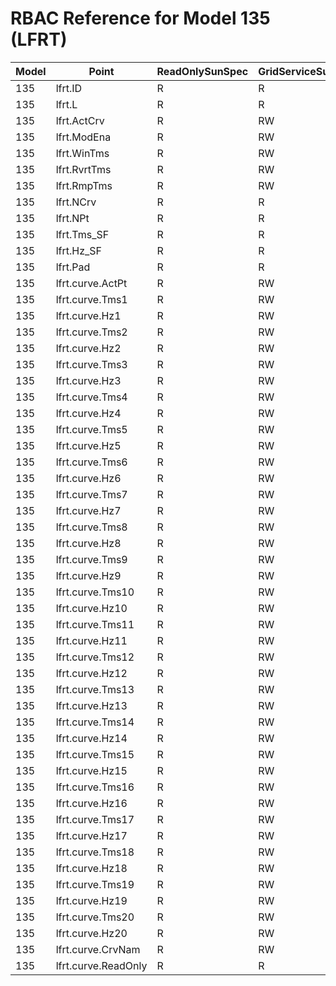 # RBAC Reference for Model 135 (LFRT)

| Model | Point | ReadOnlySunSpec | GridServiceSunSpec | NetworkAdministratorSunSpec | SuperAdministratorSpec | 
|-------|-------|------------------|---------------------|------------------|--------------------|
| 135 | lfrt.ID | R | R | R | R |
| 135 | lfrt.L | R | R | R | R |
| 135 | lfrt.ActCrv | R | RW | R | RW |
| 135 | lfrt.ModEna | R | RW | R | RW |
| 135 | lfrt.WinTms | R | RW | R | RW |
| 135 | lfrt.RvrtTms | R | RW | R | RW |
| 135 | lfrt.RmpTms | R | RW | R | RW |
| 135 | lfrt.NCrv | R | R | R | R |
| 135 | lfrt.NPt | R | R | R | R |
| 135 | lfrt.Tms_SF | R | R | R | R |
| 135 | lfrt.Hz_SF | R | R | R | R |
| 135 | lfrt.Pad | R | R | R | R |
| 135 | lfrt.curve.ActPt | R | RW | R | RW |
| 135 | lfrt.curve.Tms1 | R | RW | R | RW |
| 135 | lfrt.curve.Hz1 | R | RW | R | RW |
| 135 | lfrt.curve.Tms2 | R | RW | R | RW |
| 135 | lfrt.curve.Hz2 | R | RW | R | RW |
| 135 | lfrt.curve.Tms3 | R | RW | R | RW |
| 135 | lfrt.curve.Hz3 | R | RW | R | RW |
| 135 | lfrt.curve.Tms4 | R | RW | R | RW |
| 135 | lfrt.curve.Hz4 | R | RW | R | RW |
| 135 | lfrt.curve.Tms5 | R | RW | R | RW |
| 135 | lfrt.curve.Hz5 | R | RW | R | RW |
| 135 | lfrt.curve.Tms6 | R | RW | R | RW |
| 135 | lfrt.curve.Hz6 | R | RW | R | RW |
| 135 | lfrt.curve.Tms7 | R | RW | R | RW |
| 135 | lfrt.curve.Hz7 | R | RW | R | RW |
| 135 | lfrt.curve.Tms8 | R | RW | R | RW |
| 135 | lfrt.curve.Hz8 | R | RW | R | RW |
| 135 | lfrt.curve.Tms9 | R | RW | R | RW |
| 135 | lfrt.curve.Hz9 | R | RW | R | RW |
| 135 | lfrt.curve.Tms10 | R | RW | R | RW |
| 135 | lfrt.curve.Hz10 | R | RW | R | RW |
| 135 | lfrt.curve.Tms11 | R | RW | R | RW |
| 135 | lfrt.curve.Hz11 | R | RW | R | RW |
| 135 | lfrt.curve.Tms12 | R | RW | R | RW |
| 135 | lfrt.curve.Hz12 | R | RW | R | RW |
| 135 | lfrt.curve.Tms13 | R | RW | R | RW |
| 135 | lfrt.curve.Hz13 | R | RW | R | RW |
| 135 | lfrt.curve.Tms14 | R | RW | R | RW |
| 135 | lfrt.curve.Hz14 | R | RW | R | RW |
| 135 | lfrt.curve.Tms15 | R | RW | R | RW |
| 135 | lfrt.curve.Hz15 | R | RW | R | RW |
| 135 | lfrt.curve.Tms16 | R | RW | R | RW |
| 135 | lfrt.curve.Hz16 | R | RW | R | RW |
| 135 | lfrt.curve.Tms17 | R | RW | R | RW |
| 135 | lfrt.curve.Hz17 | R | RW | R | RW |
| 135 | lfrt.curve.Tms18 | R | RW | R | RW |
| 135 | lfrt.curve.Hz18 | R | RW | R | RW |
| 135 | lfrt.curve.Tms19 | R | RW | R | RW |
| 135 | lfrt.curve.Hz19 | R | RW | R | RW |
| 135 | lfrt.curve.Tms20 | R | RW | R | RW |
| 135 | lfrt.curve.Hz20 | R | RW | R | RW |
| 135 | lfrt.curve.CrvNam | R | RW | R | RW |
| 135 | lfrt.curve.ReadOnly | R | R | R | R |
